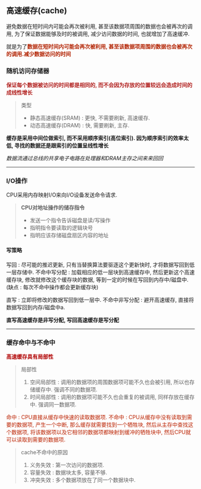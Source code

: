 
## 高速缓存(cache)

避免数据在短时间内可能会再次被利用, 甚至该数据项周围的数据也会被再次的调用, 为了保证数据能够及时的被调用, 减少访问数据的时间, 也就增加了高速缓冲.

就是为了<font color=#B2220>**数据在短时间内可能会再次被利用, 甚至该数据项周围的数据也会被再次的调用.减少数据访问的时间**</font>

### 随机访问存储器

**<font color=#B2222>保证每个数据被访问的时间都是相同的, 而不会因为存放的位置较远会造成时间的成线性增长**</font>

> 类型
> - 静态高速缓存(SRAM) : 更快, 不需要刷新, 高速缓存.
> - 动态高速缓存(DRAM) : 快, 需要刷新, 主存.

**缓存是采用中间位做索引, 而不采用顺序索引(高位索引). 因为顺序索引的效率太低, 寻找的数据还是跟索引的位置呈线性增长**

*数据流通过总线的共享电子电路在处理器和DRAM主存之间来来回回*

- - -

### I/O操作

CPU采用内存映射I/O来向I/O设备发送命令请求.

> **CPU对地址操作的储存指令**
> - 发送一个指令告诉磁盘是读/写操作
> - 指明指令要读取的逻辑块号
> - 指明应该存储磁盘扇区内容的地址

#### 写策略

写回 : 尽可能的推迟更新, 只有当替换算法要驱逐这个更新快时, 才将数据写回到低一层存储中.
不命中写分配 : 加载相应的低一层块到高速缓存中, 然后更新这个高速缓存块, 修改就修改这个缓存块的数据, 等到一定的时候在写回到内存中/磁盘中.(缺点 : 每次不命中操作都会更新缓存块)

直写 : 立即将修改的数据写回到低一层中.
不命中非写分配 : 避开高速缓存, 直接将数据写回到内存/磁盘中a.


**直写高速缓存是非写分配, 写回高速缓存是写分配**

- - -

### 缓存命中与不命中

<font color=#b000>**高速缓存具有局部性**</font>
> 局部性
> 1. 空间局部性 : 调用的数据项的周围数据项可能不久也会被引用, 所以也存储缓存中. 强调不同的数据项.
> 2. 时间局部性 : 调用的数据项可能不久也会重复的被调用, 同样存放在缓存中. 强调同一数据项.


<font color=#b20>
命中 : CPU直接从缓存中快速的读取数据项.
不命中 : CPU从缓存中没有读取到需要的数据项, 产生一个中断, 那么缓存就需要找到一个牺牲块, 然后从主存中查找这个数据项, 将该数据项以及它相邻的数据项都映射到缓冲的牺牲块中, 然后CPU就可以读取到需要的数据项.
</font>

> cache不命中的原因
> 1. 义务失效 : 第一次访问的数据项.
> 2. 容量失效 : 数据块太多, 容量不够.
> 3. 冲突失效 : 多个数据项放在了同一个数据块中.



